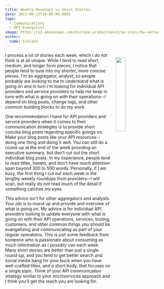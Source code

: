```yaml
---
title: Weekly Roundups vs Short Stories
date: 2017-06-13T16:00:00.000Z
tags:
  - Communications
  - API Evangelist
image: https://s3.amazonaws.com/kinlane-productions2/bw-icons/bw-versus.png
author:
  name: kinlane
---
```

<p><img src="https://s3.amazonaws.com/kinlane-productions2/bw-icons/bw-versus.png" align="right" width="25%" style="padding: 15px;" /></p>I process a lot of stories each week, which I do not think is at all unique. While I tend to read short, medium, and longer form pieces, I notice that people tend to tune into my shorter, more concise pieces. I'm an aggregator, analyst, so people probably are looking to me to understand what is going on and in turn I'm looking for individual API providers and service providers to help me keep in tune with what is going on with their operations--I depend on blog posts, change logs, and other common building blocks to do my work.

One recommendation I have for API providers and service providers when it comes to their communication strategies is to provide short concise blog posts regarding specific goings on. Make your blog posts like your API resources--doing one thing and doing it well. You can still do a round-up at the end of the week providing an executive summary, but don't cut out the short individual blog posts. In my experience, people tend to read titles, tweets, and don't have much attention span beyond 300 to 500 words. Personally, if I am busy, the first thing I cut out each week is the lengthy weekly roundups from providers--I will scan, but really do not read much of the detail if something catches my eyes. 

This advice isn't for other aggregators and analysts. Your job is to round up and provide and overview of what is going on. My advice is for individual API providers looking to update everyone with what is going on with their API operations, services, tooling, customers, and other common things you should be evangelizing and communicating as part of your regular operations. This is just some feedback from someone who is passionate about consuming as much information as I possibly can each week. Many short stories are better than just a single round-up, and you tend to get better search and social media bang for your buck when you have well-crafted titles, and a short body, that focuses on a single topic. Think of your API communication strategy similar to your microservices approach and I think you'll get the reach you are looking for.